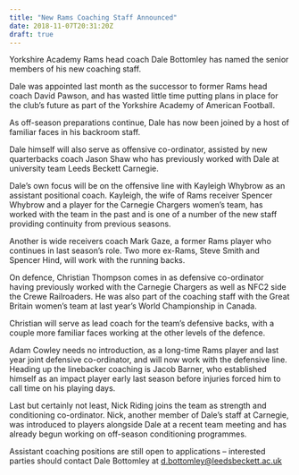 ```yaml
---
title: "New Rams Coaching Staff Announced"
date: 2018-11-07T20:31:20Z
draft: true
---
```


Yorkshire Academy Rams head coach Dale Bottomley has named the senior members of his new coaching staff.

Dale was appointed last month as the successor to former Rams head coach David Pawson, and has wasted little time putting plans in place for the club’s future as part of the Yorkshire Academy of American Football.

As off-season preparations continue, Dale has now been joined by a host of familiar faces in his backroom staff.

Dale himself will also serve as offensive co-ordinator, assisted by new quarterbacks coach Jason Shaw who has previously worked with Dale at university team Leeds Beckett Carnegie.

Dale’s own focus will be on the offensive line with Kayleigh Whybrow as an assistant positional coach. Kayleigh, the wife of Rams receiver Spencer Whybrow and a player for the Carnegie Chargers women’s team, has worked with the team in the past and is one of a number of the new staff providing continuity from previous seasons.

Another is wide receivers coach Mark Gaze, a former Rams player who continues in last season’s role. Two more ex-Rams, Steve Smith and Spencer Hind, will work with the running backs.

On defence, Christian Thompson comes in as defensive co-ordinator having previously worked with the Carnegie Chargers as well as NFC2 side the Crewe Railroaders. He was also part of the coaching staff with the Great Britain women’s team at last year’s World Championship in Canada.

Christian will serve as lead coach for the team’s defensive backs, with a couple more familiar faces working at the other levels of the defence.

Adam Cowley needs no introduction, as a long-time Rams player and last year joint defensive co-ordinator, and will now work with the defensive line. Heading up the linebacker coaching is Jacob Barner, who established himself as an impact player early last season before injuries forced him to call time on his playing days.

Last but certainly not least, Nick Riding joins the team as strength and conditioning co-ordinator. Nick, another member of Dale’s staff at Carnegie, was introduced to players alongside Dale at a recent team meeting and has already begun working on off-season conditioning programmes.

Assistant coaching positions are still open to applications – interested parties should contact Dale Bottomley at d.bottomley@leedsbeckett.ac.uk